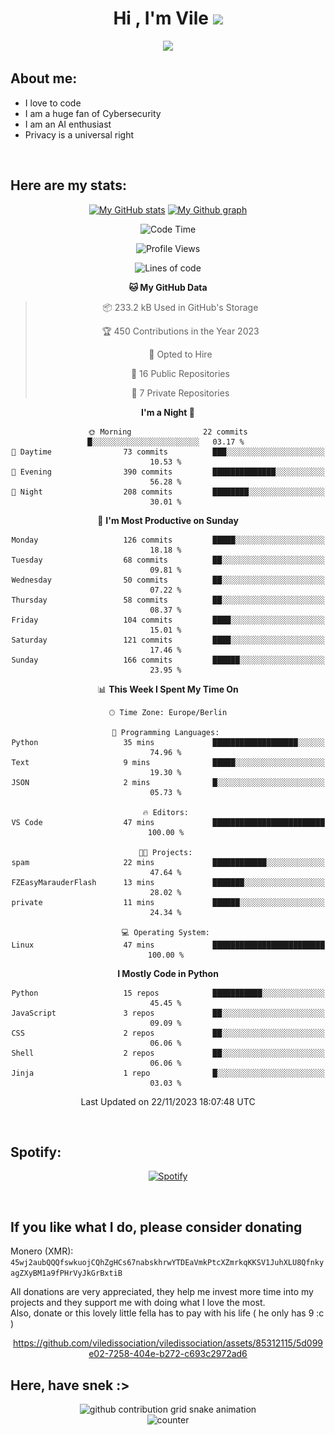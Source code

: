 <h1 align="center">Hi , I'm Vile <img src="https://media.giphy.com/media/hvRJCLFzcasrR4ia7z/giphy.gif" width="35"></h1>
<p align="center">
  <a href="https://github.com/viledissociation"><img src="https://readme-typing-svg.demolab.com?font=Roboto+Mono&weight=300&size=28&duration=4000&pause=100&color=C109F7&center=true&vCenter=true&width=580&height=127&lines=I'm+a+programmer;I'm+an+AI+enthusiast;I'm+a+big+fan+of+Neural+Networks;I'm+interested+in+Computer+Science;I+love+Cybersecurity;By+the+way+I+use+Arch+%F0%9F%92%80"></a>
</p>

## About me:

- I love to code
- I am a huge fan of Cybersecurity
- I am an AI enthusiast
- Privacy is a universal right

<br>

## Here are my stats:

<div align="center">
    
 [![My GitHub stats](https://github-readme-stats.vercel.app/api?username=viledissociation&count_private=true&show_icons=true&theme=radical)](https://github.com/viledissociation)
 [![My Github graph](http://github-profile-summary-cards.vercel.app/api/cards/profile-details?username=viledissociation&theme=radical)](https://github.com/viledissociation)

<!--START_SECTION:waka-->
![Code Time](http://img.shields.io/badge/Code%20Time-166%20hrs%204%20mins-blue)

![Profile Views](http://img.shields.io/badge/Profile%20Views-0-blue)

![Lines of code](https://img.shields.io/badge/From%20Hello%20World%20I%27ve%20Written-49.0%20thousand%20lines%20of%20code-blue)

**🐱 My GitHub Data** 

> 📦 233.2 kB Used in GitHub's Storage 
 > 
> 🏆 450 Contributions in the Year 2023
 > 
> 💼 Opted to Hire
 > 
> 📜 16 Public Repositories 
 > 
> 🔑 7 Private Repositories 
 > 
**I'm a Night 🦉** 

```text
🌞 Morning                22 commits          █░░░░░░░░░░░░░░░░░░░░░░░░   03.17 % 
🌆 Daytime                73 commits          ███░░░░░░░░░░░░░░░░░░░░░░   10.53 % 
🌃 Evening                390 commits         ██████████████░░░░░░░░░░░   56.28 % 
🌙 Night                  208 commits         ████████░░░░░░░░░░░░░░░░░   30.01 % 
```
📅 **I'm Most Productive on Sunday** 

```text
Monday                   126 commits         █████░░░░░░░░░░░░░░░░░░░░   18.18 % 
Tuesday                  68 commits          ██░░░░░░░░░░░░░░░░░░░░░░░   09.81 % 
Wednesday                50 commits          ██░░░░░░░░░░░░░░░░░░░░░░░   07.22 % 
Thursday                 58 commits          ██░░░░░░░░░░░░░░░░░░░░░░░   08.37 % 
Friday                   104 commits         ████░░░░░░░░░░░░░░░░░░░░░   15.01 % 
Saturday                 121 commits         ████░░░░░░░░░░░░░░░░░░░░░   17.46 % 
Sunday                   166 commits         ██████░░░░░░░░░░░░░░░░░░░   23.95 % 
```


📊 **This Week I Spent My Time On** 

```text
🕑︎ Time Zone: Europe/Berlin

💬 Programming Languages: 
Python                   35 mins             ███████████████████░░░░░░   74.96 % 
Text                     9 mins              █████░░░░░░░░░░░░░░░░░░░░   19.30 % 
JSON                     2 mins              █░░░░░░░░░░░░░░░░░░░░░░░░   05.73 % 

🔥 Editors: 
VS Code                  47 mins             █████████████████████████   100.00 % 

🐱‍💻 Projects: 
spam                     22 mins             ████████████░░░░░░░░░░░░░   47.64 % 
FZEasyMarauderFlash      13 mins             ███████░░░░░░░░░░░░░░░░░░   28.02 % 
private                  11 mins             ██████░░░░░░░░░░░░░░░░░░░   24.34 % 

💻 Operating System: 
Linux                    47 mins             █████████████████████████   100.00 % 
```

**I Mostly Code in Python** 

```text
Python                   15 repos            ███████████░░░░░░░░░░░░░░   45.45 % 
JavaScript               3 repos             ██░░░░░░░░░░░░░░░░░░░░░░░   09.09 % 
CSS                      2 repos             ██░░░░░░░░░░░░░░░░░░░░░░░   06.06 % 
Shell                    2 repos             ██░░░░░░░░░░░░░░░░░░░░░░░   06.06 % 
Jinja                    1 repo              █░░░░░░░░░░░░░░░░░░░░░░░░   03.03 % 
```




 Last Updated on 22/11/2023 18:07:48 UTC
<!--END_SECTION:waka-->
</div>
<br>

## Spotify:

<div align="center">

[![Spotify](https://whois-hoeless.vercel.app/api/spotify?background_color=0d1117&border_color=090d13)](https://open.spotify.com/user/heanchenhorst)
</div>

<br>

## If you like what I do, please consider donating

Monero (XMR): ```45wj2aubQQQfswkuojCQhZgHCs67nabskhrwYTDEaVmkPtcXZmrkqKKSV1JuhXLU8QfnkyagZXyBM1a9fPHrVyJkGrBxtiB```

All donations are very appreciated, they help me invest more time into my projects and they support me with doing what I love the most.  
Also, donate or this lovely little fella has to pay with his life (  he only has 9 :c  )

<div align="center">


https://github.com/viledissociation/viledissociation/assets/85312115/5d099e02-7258-404e-b272-c693c2972ad6


</div>

## Here, have snek :>
<div align="center">
<picture>
  <source media="(prefers-color-scheme: dark)" srcset="https://raw.githubusercontent.com/viledissociation/viledissociation/output/github-contribution-grid-snake-dark.svg">
  <source media="(prefers-color-scheme: light)" srcset="https://raw.githubusercontent.com/viledissociation/viledissociation/output/github-contribution-grid-snake.svg">
  <img alt="github contribution grid snake animation" src="https://raw.githubusercontent.com/viledissociation/viledissociation/output/github-contribution-grid-snake.svg">
</div>

<div align="center">
  <img src="https://moe-counter.glitch.me/get/@hoeless_count?theme=rule34" alt="counter" />
</div>
